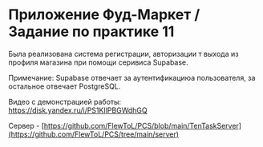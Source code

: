 # Приложение Фуд-Маркет / Задание по практике 11

Была реализована система регистрации, авторизации т выхода из профиля магазина при помощи серивиса Supabase.

Примечание: Supabase отвечает за аутентификациюа пользователя, за остальное отвечает PostgreSQL.

Видео с демонстрацией работы:
https://disk.yandex.ru/i/PS1KIlPBGWdhGQ

Сервер - [https://github.com/FlewToL/PCS/blob/main/TenTaskServer](https://github.com/FlewToL/PCS/tree/main/server)
